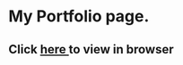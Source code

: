 
<h1>My Portfolio page.</h1>

<h2>Click <a href="https://macribo.github.io/banba/">here </a>to view in browser</h2>


